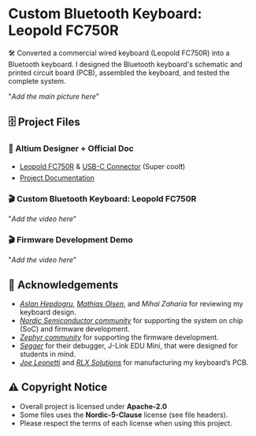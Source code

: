 # Custom Bluetooth Keyboard: Leopold FC750R

🛠️ Converted a commercial wired keyboard (Leopold FC750R) into a Bluetooth keyboard. I designed the Bluetooth keyboard's schematic and printed circuit board (PCB), assembled the keyboard, and tested the complete system. 

"*Add the main picture here*"

## 🗄️ Project Files

### 📑 Altium Designer + Official Doc
- <a href="https://personal-viewer.365.altium.com/client/index.html?feature=embed&source=85A6DA05-4A21-4D8C-ACF3-C134DFF70774&activeView=3D">Leopold FC750R</a> & <a href="https://personal-viewer.365.altium.com/client/index.html?feature=embed&source=235BD5DE-8155-44AA-9E0C-20B4551AB35A&activeView=3D">USB-C Connector</a> (Super cool❗️)
- <a href="https://docs.google.com/document/d/1T1kuHEfLhl1W9Vp5NQ1bjV8UXPvdlBXKJn0wyxQ07zg/edit?usp=sharing">Project Documentation</a>


### 🎬 Custom Bluetooth Keyboard: Leopold FC750R 

"*Add the video here*"

### 🎬 Firmware Development Demo 

"*Add the video here*"

## 💐 Acknowledgements

- <a href="https://www.linkedin.com/in/aslan-hepdogru-p-eng-7158011b/">*Aslan Hepdogru*</a>, <a href="https://www.linkedin.com/in/mathols/">*Mathias Olsen*</a>, and *Mihai Zaharia* for reviewing my keyboard design. 
- <a href="https://www.linkedin.com/company/nordic-semiconductor/">*Nordic Semiconductor community*</a> for supporting the system on chip (SoC) and firmware development.
- <a href="https://www.linkedin.com/company/the-zephyr-project/">*Zephyr community*</a> for supporting the firmware development.
-  <a href="https://www.linkedin.com/company/segger-microcontroller/">*Segger*</a> for their debugger, J-Link EDU Mini, that were designed for students in mind. 
- <a href="https://www.linkedin.com/in/joe-leonetti-b348508/">*Joe Leonetti*</a> and <a href="https://www.linkedin.com/company/rlx-solutions-inc./">*RLX Solutions*</a> for manufacturing my keyboard’s PCB. 


## ⚠️ Copyright Notice

- Overall project is licensed under **Apache-2.0**
- Some files uses the **Nordic-5-Clause** license (see file headers).
- Please respect the terms of each license when using this project.
